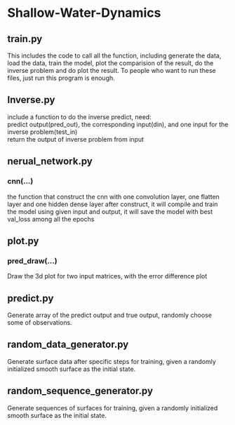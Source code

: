 # Shallow-Water-Dynamics

## train.py
This includes the code to call all the function, including generate the data, load the data, train the model, plot the comparision of the result, do the inverse problem and do plot the result. To people who want to run these files, just run this program is enough.

## Inverse.py
include a function to do the inverse predict, need: 
</br>
predict output(pred_out), the corresponding input(din), and one input for the inverse problem(test_in)
</br>
return the output of inverse problem from input

## nerual_network.py
### cnn(...)
the function that construct the cnn with one convolution layer, one flatten layer and one hidden dense layer
after construct, it will compile and train the model using given input and output, it will save the model with best val_loss among all the epochs

## plot.py
### pred_draw(...)
Draw the 3d plot for two input matrices, with the error difference plot

## predict.py
Generate array of the predict output and true output, randomly choose some of observations.

## random_data_generator.py
Generate surface data after specific steps for training, given a randomly initialized smooth surface as the initial state.

## random_sequence_generator.py
Generate sequences of surfaces for training, given a randomly initialized smooth surface as the initial state.
